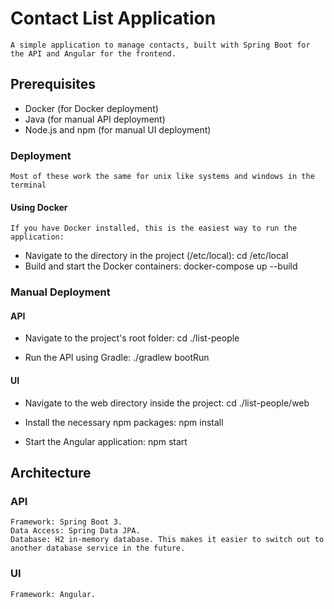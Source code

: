 # Contact List Application
    A simple application to manage contacts, built with Spring Boot for the API and Angular for the frontend.

## Prerequisites
- Docker (for Docker deployment)
- Java (for manual API deployment)
- Node.js and npm (for manual UI deployment)

### Deployment
    Most of these work the same for unix like systems and windows in the terminal
#### Using Docker
    If you have Docker installed, this is the easiest way to run the application:

- Navigate to the directory in the project (/etc/local):
    cd /etc/local
- Build and start the Docker containers:
  docker-compose up --build

### Manual Deployment
#### API
- Navigate to the project's root folder:
    cd ./list-people

- Run the API using Gradle:
  ./gradlew bootRun

#### UI
- Navigate to the web directory inside the project:
    cd ./list-people/web

- Install the necessary npm packages:
  npm install

- Start the Angular application:
  npm start

## Architecture
### API 
    Framework: Spring Boot 3.
    Data Access: Spring Data JPA.
    Database: H2 in-memory database. This makes it easier to switch out to another database service in the future.
  
### UI
    Framework: Angular.
